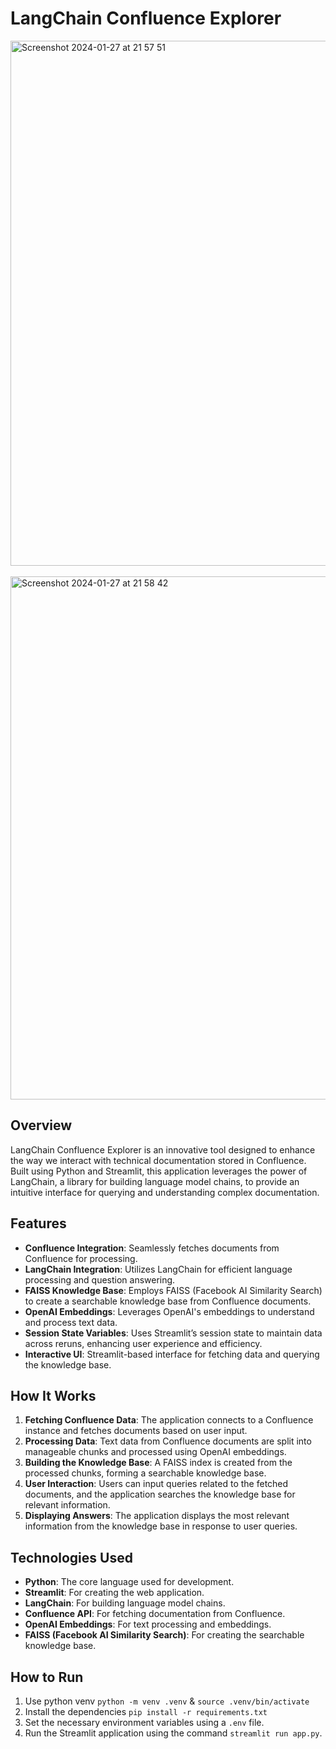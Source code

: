 # LangChain Confluence Explorer

<img width="840" alt="Screenshot 2024-01-27 at 21 57 51" src="https://github.com/Hegazy360/langchain-confluence-explorer/assets/13141632/84ae6ca1-4e93-4978-ad39-002174789f26">
<br/>
<br/>
<img width="837" alt="Screenshot 2024-01-27 at 21 58 42" src="https://github.com/Hegazy360/langchain-confluence-explorer/assets/13141632/f6f9c182-9e9b-4706-99fc-0961c8840a68">


## Overview
LangChain Confluence Explorer is an innovative tool designed to enhance the way we interact with technical documentation stored in Confluence. Built using Python and Streamlit, this application leverages the power of LangChain, a library for building language model chains, to provide an intuitive interface for querying and understanding complex documentation.

## Features
- **Confluence Integration**: Seamlessly fetches documents from Confluence for processing.
- **LangChain Integration**: Utilizes LangChain for efficient language processing and question answering.
- **FAISS Knowledge Base**: Employs FAISS (Facebook AI Similarity Search) to create a searchable knowledge base from Confluence documents.
- **OpenAI Embeddings**: Leverages OpenAI's embeddings to understand and process text data.
- **Session State Variables**: Uses Streamlit’s session state to maintain data across reruns, enhancing user experience and efficiency.
- **Interactive UI**: Streamlit-based interface for fetching data and querying the knowledge base.

## How It Works
1. **Fetching Confluence Data**: The application connects to a Confluence instance and fetches documents based on user input.
2. **Processing Data**: Text data from Confluence documents are split into manageable chunks and processed using OpenAI embeddings.
3. **Building the Knowledge Base**: A FAISS index is created from the processed chunks, forming a searchable knowledge base.
4. **User Interaction**: Users can input queries related to the fetched documents, and the application searches the knowledge base for relevant information.
5. **Displaying Answers**: The application displays the most relevant information from the knowledge base in response to user queries.

## Technologies Used
- **Python**: The core language used for development.
- **Streamlit**: For creating the web application.
- **LangChain**: For building language model chains.
- **Confluence API**: For fetching documentation from Confluence.
- **OpenAI Embeddings**: For text processing and embeddings.
- **FAISS (Facebook AI Similarity Search)**: For creating the searchable knowledge base.

## How to Run

1. Use python venv `python -m venv .venv` & `source .venv/bin/activate`
2. Install the dependencies `pip install -r requirements.txt`
3. Set the necessary environment variables using a `.env` file.
4. Run the Streamlit application using the command `streamlit run app.py`.


